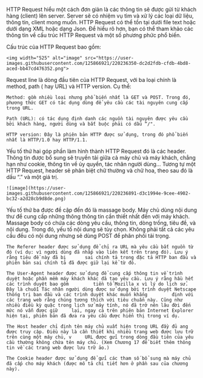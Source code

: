 HTTP Request hiểu một cách đơn giản là các thông tin sẽ được gửi từ khách hàng (client) lên server. Server sẽ có nhiệm vụ tìm và xử lý các loại dữ liệu, thông tin, client mong muốn. HTTP Request có thể tồn tại dưới file text hoặc dưới dạng XML hoặc dạng Json. Để hiểu rõ hơn, bạn có thể tham khảo các thông tin về cấu trúc HTTP Request và một số phương phức phổ biến.  

Cấu trúc của HTTP Request bao gồm:  

    <img width="525" alt="image" src="https://user-images.githubusercontent.com/125866921/220236350-dc2d2fdb-cfdb-4bd8-aced-bb47cd476352.png">  
    
Request line là dòng đầu tiên của HTTP Request, với ba loại chính là method, path ( hay URL) và HTTP version. Cụ thể:  

    Method: gồm nhiều loại nhưng phổ biến nhất là GET và POST. Trong đó, phương thức GET có tác dụng dùng để yêu cầu các tài nguyên cung cấp trong URL.  
    
    Path (URL): có tác dụng định danh các nguồn tài nguyên được yêu cầu bởi khách hàng, người dùng và bắt buộc phải có dấu “/".  
    
    HTTP version: Đây là phiên bản HTTP được sử dụng, trong đó phổ biến nhất là HTTP/1.0 hay HTTP/1.1.  
    
Yếu tố thứ hai góp phần làm hình thành HTTP Request đó là các header. Thông tin được bổ sung sẽ truyền tải giữa cả máy chủ và máy khách, chẳng hạn như cookie, thông tin về ủy quyền, tác nhân người dùng… Tương tự một HTTP Request, header sẽ phân biệt chữ thường và chữ hoa, theo sau đó là dấu “.” và một giá trị.  

    ![image](https://user-images.githubusercontent.com/125866921/220236891-d3c1994e-9cee-4902-bc32-a2d28cb9d8de.png)  
    
Yếu tố thứ ba được đề cập đến đó là massage body. Máy chủ dùng nội dung thư để cung cấp những thông thông tin cần thiết nhất đến với máy khách. Massage body có chứa các dòng yêu cầu, thông tin, dòng trống, tiêu đề, và nội dung. Trong đó, yếu tố nội dung sẽ tùy chọn. Không phải tất cả các yêu cầu đều có nội dung nhưng sẽ dùng POST để phân phối tải trọng.  

    The Referer header được sử dụng để chỉ ra URL mà yêu cầu bắt nguồn từ đó (ví dụ: vì người dùng đã nhấp vào liên kết trên trang đó). Lưu ý rằng tiêu đề này đã bị       sai chính tả trong đặc tả HTTP ban đầu và phiên bản sai chính tả đã được giữ lại kể từ đó.  
    
    The User-Agent header được sử dụng để cung cấp thông tin về trình duyệt hoặc phần mềm máy khách khác đã tạo yêu cầu. Lưu ý rằng hầu hết các trình duyệt bao gồm         tiền tố Mozilla x vì lý do lịch sử. Đây là chuỗi Tác nhân người dùng được sử dụng bởi trình duyệt Netscape thống trị ban đầu và các trình duyệt khác muốn khẳng         định với các trang web rằng chúng tương thích với tiêu chuẩn này. Cũng như nhiều điều kỳ quặc trong lịch sử máy tính, nó đã trở nên lâu đời đến mức nó vẫn được giữ     lại, ngay cả trên phiên bản Internet Explorer hiện tại, phiên bản đã đưa ra yêu cầu được hiển thị trong ví dụ.  
    
    The Host header chỉ định tên máy chủ xuất hiện trong URL đầy đủ ang được truy cập. Điều này là cần thiết khi nhiều trang web được lưu trữ trên cùng một máy chủ, v     URL được gửi trong dòng đầu tiên của yêu cầu thường không chứa tên máy chủ. (Xem Chương 17 để biết thêm thông tin về các trang web được lưu trữ ảo.)  
    
    The Cookie header được sử dụng để gửi các tham số bổ sung mà máy chủ đã cấp cho máy khách (được mô tả chi tiết hơn ở phần sau của chương này).  
